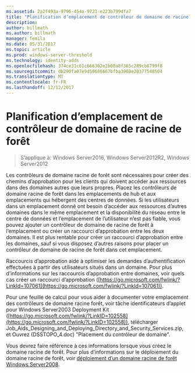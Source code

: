 ```yaml
---
ms.assetid: 2a2f493a-9796-454a-9721-e223b799dfa7
title: "Planification d’emplacement de contrôleur de domaine de racine de forêt"
description: 
author: billmath
ms.author: billmath
manager: femila
ms.date: 05/31/2017
ms.topic: article
ms.prod: windows-server-threshold
ms.technology: identity-adds
ms.openlocfilehash: 374ce31c61c666302e2b00a8f365c289cb8799f8
ms.sourcegitcommit: db290fa07e9d50686667bfba3969e20377548504
ms.translationtype: MT
ms.contentlocale: fr-FR
ms.lasthandoff: 12/12/2017
---
```

# <a name="planning-forest-root-domain-controller-placement"></a>Planification d’emplacement de contrôleur de domaine de racine de forêt

>S’applique à: Windows Server2016, Windows Server2012R2, Windows Server2012

Les contrôleurs de domaine racine de forêt sont nécessaires pour créer des chemins d’approbation pour les clients qui doivent accéder aux ressources dans des domaines autres que leurs propres. Placez les contrôleurs de domaine racine de forêt dans les emplacements de hub et aux emplacements qui hébergent des centres de données. Si les utilisateurs dans un emplacement donné ont besoin d’accéder aux ressources d’autres domaines dans le même emplacement et la disponibilité du réseau entre le centre de données et l’emplacement de l’utilisateur n’est pas fiable, vous pouvez ajouter un contrôleur de domaine de racine de forêt à l’emplacement ou créer un raccourci d’approbation entre les deux domaines. Il est plus rentable pour créer un raccourci d’approbation entre les domaines, sauf si vous disposez d’autres raisons pour placer un contrôleur de domaine de racine de forêt dans cet emplacement.  
  
Raccourcis d’approbation aide à optimiser les demandes d’authentification effectuées à partir des utilisateurs situés dans un domaine. Pour plus d’informations sur les raccourcis d’approbation entre domaines, voir quels cas créer un raccourci d’approbation ([https://go.microsoft.com/fwlink/?LinkId=107061](https://go.microsoft.com/fwlink/?LinkId=107061)).  
  
Pour une feuille de calcul pour vous aider à documenter votre emplacement des contrôleurs de domaine racine forêt, voir tâche identificateurs d’applet pour Windows Server2003 Deployment Kit ([https://go.microsoft.com/fwlink/?LinkID=102558](https://go.microsoft.com/fwlink/?LinkID=102558)), télécharger Job_Aids_Designing_and_Deploying_Directory_and_Security_Services.zip, et Ouvrez (DSSTOPO_4.doc) "Placement du contrôleur de domaine".  
  
Vous devrez faire référence à ces informations lorsque vous créez le domaine racine de forêt. Pour plus d’informations sur le déploiement du domaine racine de forêt, voir [déploiement d’un domaine racine de forêt Windows Server2008](https://technet.microsoft.com/library/cc731174.aspx).  
  


